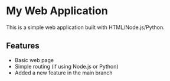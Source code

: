 # My Web Application

This is a simple web application built with HTML/Node.js/Python.

## Features
- Basic web page
- Simple routing (if using Node.js or Python)
- Added a new feature in the main branch
